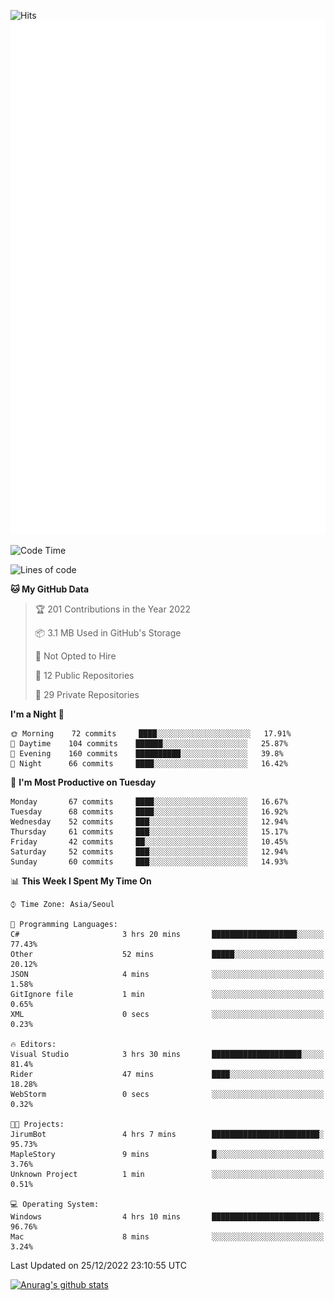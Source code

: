 ![Hits](https://hits.seeyoufarm.com/api/count/incr/badge.svg?url=https%3A%2F%2Fgithub.com%2Fkokose1234&count_bg=%2379C83D&title_bg=%23555555&icon=apple.svg&icon_color=%23E7E7E7&title=hits&edge_flat=false)
<br/>
![Metrics](https://github.com/kokose1234/kokose1234/blob/main/github-metrics.svg)

<!--START_SECTION:waka-->
![Code Time](http://img.shields.io/badge/Code%20Time-723%20hrs%2043%20mins-blue)

![Lines of code](https://img.shields.io/badge/From%20Hello%20World%20I%27ve%20Written-884%20Thousand%20lines%20of%20code-blue)

**🐱 My GitHub Data** 

> 🏆 201 Contributions in the Year 2022
 > 
> 📦 3.1 MB Used in GitHub's Storage 
 > 
> 🚫 Not Opted to Hire
 > 
> 📜 12 Public Repositories 
 > 
> 🔑 29 Private Repositories  
 > 
**I'm a Night 🦉** 

```text
🌞 Morning    72 commits     ████░░░░░░░░░░░░░░░░░░░░░   17.91% 
🌆 Daytime    104 commits    ██████░░░░░░░░░░░░░░░░░░░   25.87% 
🌃 Evening    160 commits    ██████████░░░░░░░░░░░░░░░   39.8% 
🌙 Night      66 commits     ████░░░░░░░░░░░░░░░░░░░░░   16.42%

```
📅 **I'm Most Productive on Tuesday** 

```text
Monday       67 commits     ████░░░░░░░░░░░░░░░░░░░░░   16.67% 
Tuesday      68 commits     ████░░░░░░░░░░░░░░░░░░░░░   16.92% 
Wednesday    52 commits     ███░░░░░░░░░░░░░░░░░░░░░░   12.94% 
Thursday     61 commits     ███░░░░░░░░░░░░░░░░░░░░░░   15.17% 
Friday       42 commits     ██░░░░░░░░░░░░░░░░░░░░░░░   10.45% 
Saturday     52 commits     ███░░░░░░░░░░░░░░░░░░░░░░   12.94% 
Sunday       60 commits     ███░░░░░░░░░░░░░░░░░░░░░░   14.93%

```


📊 **This Week I Spent My Time On** 

```text
⌚︎ Time Zone: Asia/Seoul

💬 Programming Languages: 
C#                       3 hrs 20 mins       ███████████████████░░░░░░   77.43% 
Other                    52 mins             █████░░░░░░░░░░░░░░░░░░░░   20.12% 
JSON                     4 mins              ░░░░░░░░░░░░░░░░░░░░░░░░░   1.58% 
GitIgnore file           1 min               ░░░░░░░░░░░░░░░░░░░░░░░░░   0.65% 
XML                      0 secs              ░░░░░░░░░░░░░░░░░░░░░░░░░   0.23%

🔥 Editors: 
Visual Studio            3 hrs 30 mins       ████████████████████░░░░░   81.4% 
Rider                    47 mins             ████░░░░░░░░░░░░░░░░░░░░░   18.28% 
WebStorm                 0 secs              ░░░░░░░░░░░░░░░░░░░░░░░░░   0.32%

🐱‍💻 Projects: 
JirumBot                 4 hrs 7 mins        ████████████████████████░   95.73% 
MapleStory               9 mins              █░░░░░░░░░░░░░░░░░░░░░░░░   3.76% 
Unknown Project          1 min               ░░░░░░░░░░░░░░░░░░░░░░░░░   0.51%

💻 Operating System: 
Windows                  4 hrs 10 mins       ████████████████████████░   96.76% 
Mac                      8 mins              ░░░░░░░░░░░░░░░░░░░░░░░░░   3.24%

```


 Last Updated on 25/12/2022 23:10:55 UTC
<!--END_SECTION:waka-->

[![Anurag's github stats](https://github-readme-stats.vercel.app/api?username=kokose1234&theme=dracula)](https://github.com/anuraghazra/github-readme-stats)



	
